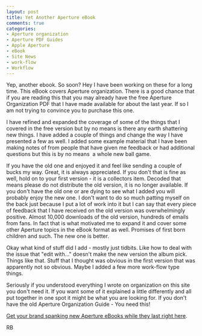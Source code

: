 ```yaml
---
layout: post
title: Yet Another Aperture eBook
comments: true
categories:
- Aperture organization
- Aperture PDF Guides
- Apple Aperture
- eBook
- Site News
- work-flow
- Workflow
---
```

Yep, another ebook. So soon? Hey I have been working on these for a long time. This eBook covers Aperture organization. There is a good chance that if you are reading this that you may already have the free Aperture Organization PDF that I have made available for about the last year. If so I am not trying to convince you to purchase this one.

I have refined and expanded the coverage of some of the things that I covered in the free version but by no means is there any earth shattering new things. I have added a couple of things and change the way I have presented a few as well. I added some example material that I have been making notes of from people that have given me feedback or had additional questions but this is by no means  a whole new ball game.

If you have the old one and enjoyed it and feel like sending a couple of bucks my way. Great, it is always appreciated. If you don't that is fine as well, hold on to your first version - it is a collectors item. Decoded that means please do not distribute the old version, it is no longer available. If you don't have the old one or are dying to see what I added you will probably enjoy the new one. I don't want to do so much patting myself on the back just because I put a lot of work into it but I can say that every piece of feedback that I have received on the old version was overwhelmingly positive. Almost 10,000 downloads of the old version, hundreds of emails from fans. In fact that is what motivated me to expand it and cover some other Aperture topics in the eBook format as well. Promises of first born children and such. The new one is better.

Okay what kind of stuff did I add - mostly just tidbits. Like how to deal with the issue that "edit with..." doesn't make the new version the album pick. Things like that. Stuff that I thought was obvious in the first version that was apparently not so obvious. Maybe I added a few more work-flow type things.

Seriously if you understood everything I wrote on organization on this site you don't need it. If you want some of it explained a little differently and all put together in one spot it might be what you are looking for. If you don't have the old Aperture Organization Guide - You need this!

[Get your brand spanking new Aperture eBooks while they last right here](http://store.rwboyer.com/).

RB